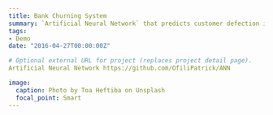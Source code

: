 ```yaml
---
title: Bank Churning System
summary: `Artificial Neural Network` that predicts customer defection in a bank.
tags:
- Demo
date: "2016-04-27T00:00:00Z"

# Optional external URL for project (replaces project detail page).
Artificial Neural Network https://github.com/OfiliPatrick/ANN

image:
  caption: Photo by Toa Heftiba on Unsplash
  focal_point: Smart
---
```

